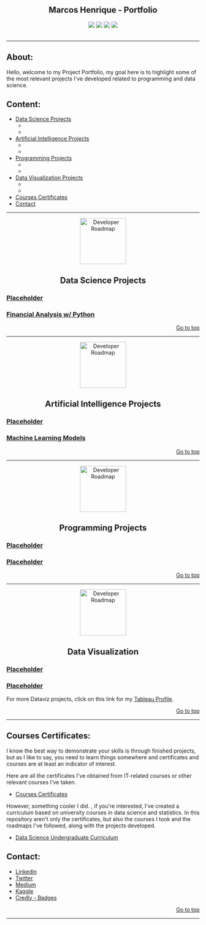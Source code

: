   <h2 align="center">Marcos Henrique - Portfolio</h2>
 <div align="center"> 
  <a href="https://twitter.com/marcoshsq" target="_blank"><img src="https://img.shields.io/badge/Twitter-1DA1F2?style=for-the-badge&logo=twitter&logoColor=white" target="_blank"></a>
  <a href="https://www.linkedin.com/in/marcoshsq/" target="_blank"><img src="https://img.shields.io/badge/-LinkedIn-%230077B5?style=for-the-badge&logo=linkedin&logoColor=white" target="_blank"></a> 
  <a href="https://medium.com/@marcoshsq" target="_blank"><img src="https://img.shields.io/badge/Medium-12100E?style=for-the-badge&logo=medium&logoColor=white" target="_blank"></a> 
  <a href="https://www.kaggle.com/marcoshsq" target="_blank"><img src="https://img.shields.io/badge/Kaggle-20BEFF?style=for-the-badge&logo=Kaggle&logoColor=white" target="_blank"></a>
</div>
<br>

---

<h2 align="left">About:</h2>

Hello, welcome to my Project Portfolio, my goal here is to highlight some of the most relevant projects I've developed related to programming and data science.

<h2 align="left">Content:</h2>

- [Data Science Projects](https://github.com/marcoshsq/Marcos_Henrique_Portfolio#data-science-projects)
  + []()
  + []()
- [Artificial Intelligence Projects](https://github.com/marcoshsq/Marcos_Henrique_Portfolio#artificial-intelligence-projects)
  + []()
  + []()
- [Programming Projects](https://github.com/marcoshsq/Marcos_Henrique_Portfolio#programming-projects)
  + []()
  + []()
- [Data Visualization Projects](https://github.com/marcoshsq/Marcos_Henrique_Portfolio#data-visualization)
  + []()
  + []()
- [Courses Certificates](https://github.com/marcoshsq/Marcos_Henrique_Portfolio#courses-certificates)
- [Contact](https://github.com/marcoshsq/Marcos_Henrique_Portfolio#contact)

---

<p align="center">
  <a href="https://github.com/marcoshsq/Marcos_Henrique_Portfolio">
    <img src="https://mohdsaberi.net/img/icon/ds.png" alt="Developer Roadmap" width="120" height="120">
  </a>
</p>
  <h2 align="center">Data Science Projects</h2>

### [Placeholder]()

### [Financial Analysis w/ Python](https://github.com/marcoshsq/Python_Financial_Analysis)

<div align="right">
  
[Go to top](https://github.com/marcoshsq/Marcos_Henrique_Portfolio#marcos-henrique---portfolio)
 
</div>

---

<p align="center">
  <a href="https://github.com/marcoshsq/Marcos_Henrique_Portfolio">
    <img src="https://www.pngkey.com/png/full/96-967444_download-the-presentation-artificial-intelligence-ai-icon-png.png" alt="Developer Roadmap" width="120" height="120">
  </a>
</p>
  <h2 align="center">Artificial Intelligence Projects</h2>

### [Placeholder]()

### [Machine Learning Models](https://github.com/marcoshsq/Machine_Learning_Models)

<div align="right">
  
[Go to top](https://github.com/marcoshsq/Marcos_Henrique_Portfolio#marcos-henrique---portfolio)
 
</div>

---

<p align="center">
  <a href="https://github.com/marcoshsq/Marcos_Henrique_Portfolio">
    <img src="https://icon-library.com/images/programming-icon-png/programming-icon-png-6.jpg" alt="Developer Roadmap" width="120" height="120">
  </a>
</p>
  <h2 align="center">Programming Projects</h2>

### [Placeholder]()

### [Placeholder]()

<div align="right">
  
[Go to top](https://github.com/marcoshsq/Marcos_Henrique_Portfolio#marcos-henrique---portfolio)
 
</div>

---

<p align="center">
  <a href="https://github.com/marcoshsq/Marcos_Henrique_Portfolio">
    <img src="https://cdn-icons-png.flaticon.com/512/1643/1643996.png" alt="Developer Roadmap" width="120" height="120">
  </a>
</p>
  <h2 align="center">Data Visualization</h2>

### [Placeholder]()

### [Placeholder]()

For more Dataviz projects, click on this link for my [Tableau Profile](https://public.tableau.com/app/profile/marcoshsq).

<div align="right">
  
[Go to top](https://github.com/marcoshsq/Marcos_Henrique_Portfolio#marcos-henrique---portfolio)
 
</div>

---

<h2 align="left">Courses Certificates:</h2>

I know the best way to demonstrate your skills is through finished projects, but as I like to say, you need to learn things somewhere and certificates and courses are at least an indicator of interest.

Here are all the certificates I've obtained from IT-related courses or other relevant courses I've taken.

- [Courses Certificates](https://github.com/marcoshsq/Courses_Certificates)

However, something cooler I did. , if you're interested, I've created a curriculum based on university courses in data science and statistics. In this repository aren't only the certificates, but also the courses I took and the roadmaps I've followed, along with the projects developed.

- [Data Science Undergraduate Curriculum](https://github.com/marcoshsq/Data_Science_Undergraduate_Curriculum)

<h2 align="left">Contact:</h2>

- [Linkedin](https://www.linkedin.com/in/marcoshsq/)
- [Twitter](https://twitter.com/marcoshsq)
- [Medium](https://medium.com/@marcoshsq)
- [Kaggle](https://www.kaggle.com/marcoshsq)
- [Credly - Badges](https://www.credly.com/users/marcoshsq)

<div align="right">
  
[Go to top](https://github.com/marcoshsq/Marcos_Henrique_Portfolio#marcos-henrique---portfolio)
 
</div>

---
